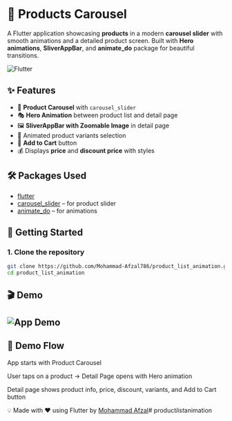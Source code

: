 # 🛒  Products Carousel 

A Flutter application showcasing **products** in a modern **carousel slider** with smooth animations and a detailed product screen. Built with **Hero animations**, **SliverAppBar**, and **animate_do** package for beautiful transitions.

![Flutter](https://img.shields.io/badge/Flutter-Framework-blue?logo=flutter)


## ✨ Features

- 📌 **Product Carousel** with `carousel_slider`  
- 🎭 **Hero Animation** between product list and detail page  
- 🖼 **SliverAppBar with Zoomable Image** in detail page  
- 🎨 Animated product variants selection  
- 🛒 **Add to Cart** button  
- 💰 Displays **price** and **discount price** with styles  



## 🛠 Packages Used

- [flutter](https://flutter.dev)  
- [carousel_slider](https://pub.dev/packages/carousel_slider) – for product slider  
- [animate_do](https://pub.dev/packages/animate_do) – for animations  


## 🚀 Getting Started

### 1. Clone the repository
```bash
git clone https://github.com/Mohammad-Afzal786/product_list_animation.git
cd product_list_animation
```

## 🎬 Demo

![App Demo](assets/demo.gif)
---
## 📱 Demo Flow

App starts with Product Carousel

User taps on a product → Detail Page opens with Hero animation

Detail page shows product info, price, discount, variants, and Add to Cart button





💡 Made with ❤️ using Flutter by [Mohammad Afzal](https://github.com/Mohammad-Afzal786)#   p r o d u c t _ l i s t _ a n i m a t i o n  
 